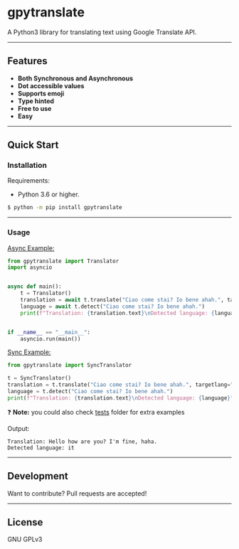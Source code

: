 # gpytranslate
A Python3 library for translating text using Google Translate API.

----
## Features

 - **Both Synchronous and Asynchronous**
 - **Dot accessible values**
 - **Supports emoji**
 - **Type hinted**
 - **Free to use**
 - **Easy**

----
## Quick Start

### Installation
Requirements:
- Python 3.6 or higher.


``` bash
$ python -m pip install gpytranslate
```
----
### Usage

[Async Example:](https://github.com/DavideGalilei/gpytranslate/blob/master/examples/async/example.py)
``` python
from gpytranslate import Translator
import asyncio


async def main():
    t = Translator()
    translation = await t.translate("Ciao come stai? Io bene ahah.", targetlang="en")
    language = await t.detect("Ciao come stai? Io bene ahah.")
    print(f"Translation: {translation.text}\nDetected language: {language}")


if __name__ == "__main__":
    asyncio.run(main())
```

[Sync Example:](https://github.com/DavideGalilei/gpytranslate/blob/master/examples/sync/example.py)
``` python
from gpytranslate import SyncTranslator

t = SyncTranslator()
translation = t.translate("Ciao come stai? Io bene ahah.", targetlang="en")
language = t.detect("Ciao come stai? Io bene ahah.")
print(f"Translation: {translation.text}\nDetected language: {language}")
```
❓ **Note:** you could also check [tests](https://github.com/DavideGalilei/gpytranslate/blob/master/tests/) folder for extra examples

Output:
```
Translation: Hello how are you? I'm fine, haha.
Detected language: it
```
----
## Development

Want to contribute? Pull requests are accepted!

----
## License
GNU GPLv3
